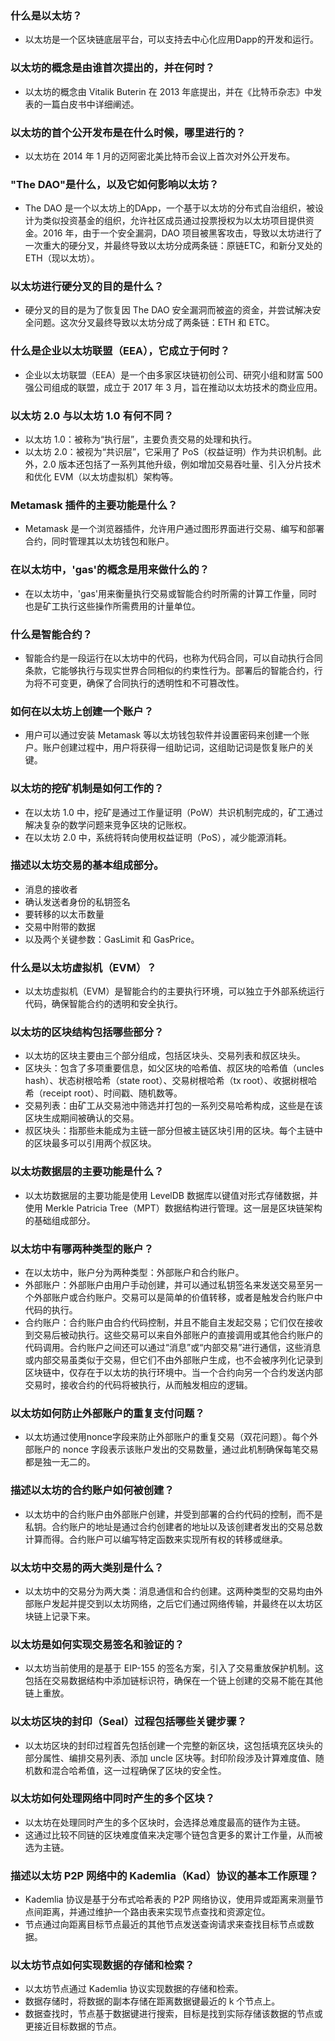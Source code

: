 ### **什么是以太坊？**

- 以太坊是一个区块链底层平台，可以支持去中心化应用Dapp的开发和运行。

### **以太坊的概念是由谁首次提出的，并在何时？**

- 以太坊的概念由 Vitalik Buterin 在 2013 年底提出，并在《比特币杂志》中发表的一篇白皮书中详细阐述。

### **以太坊的首个公开发布是在什么时候，哪里进行的？**

- 以太坊在 2014 年 1 月的迈阿密北美比特币会议上首次对外公开发布。

### **"The DAO"是什么，以及它如何影响以太坊？**

- The DAO 是一个以太坊上的DApp，一个基于以太坊的分布式自治组织，被设计为类似投资基金的组织，允许社区成员通过投票授权为以太坊项目提供资金。2016 年，由于一个安全漏洞，DAO 项目被黑客攻击，导致以太坊进行了一次重大的硬分叉，并最终导致以太坊分成两条链：原链ETC，和新分叉处的ETH（现以太坊）。

### **以太坊进行硬分叉的目的是什么？**

- 硬分叉的目的是为了恢复因 The DAO 安全漏洞而被盗的资金，并尝试解决安全问题。这次分叉最终导致以太坊分成了两条链：ETH 和 ETC。

### **什么是企业以太坊联盟（EEA），它成立于何时？**

- 企业以太坊联盟（EEA）是一个由多家区块链初创公司、研究小组和财富 500 强公司组成的联盟，成立于 2017 年 3 月，旨在推动以太坊技术的商业应用。

### **以太坊 2.0 与以太坊 1.0 有何不同？**

- 以太坊 1.0：被称为“执行层”，主要负责交易的处理和执行。
- 以太坊 2.0：被视为“共识层”，它采用了 PoS（权益证明）作为共识机制。此外，2.0 版本还包括了一系列其他升级，例如增加交易吞吐量、引入分片技术和优化 EVM（以太坊虚拟机）架构等。

### **Metamask 插件的主要功能是什么？**

- Metamask 是一个浏览器插件，允许用户通过图形界面进行交易、编写和部署合约，同时管理其以太坊钱包和账户。

### **在以太坊中，'gas'的概念是用来做什么的？**

- 在以太坊中，'gas'用来衡量执行交易或智能合约时所需的计算工作量，同时也是矿工执行这些操作所需费用的计量单位。

### **什么是智能合约？**

- 智能合约是一段运行在以太坊中的代码，也称为代码合同，可以自动执行合同条款，它能够执行与现实世界合同相似的约束性行为。部署后的智能合约，行为将不可变更，确保了合同执行的透明性和不可篡改性。

### **如何在以太坊上创建一个账户？**

- 用户可以通过安装 Metamask 等以太坊钱包软件并设置密码来创建一个账户。账户创建过程中，用户将获得一组助记词，这组助记词是恢复账户的关键。

### **以太坊的挖矿机制是如何工作的？**

- 在以太坊 1.0 中，挖矿是通过工作量证明（PoW）共识机制完成的，矿工通过解决复杂的数学问题来竞争区块的记账权。
- 在以太坊 2.0 中，系统将转向使用权益证明（PoS），减少能源消耗。

### **描述以太坊交易的基本组成部分。**

- 消息的接收者
- 确认发送者身份的私钥签名
- 要转移的以太币数量
- 交易中附带的数据
- 以及两个关键参数：GasLimit 和 GasPrice。

### **什么是以太坊虚拟机（EVM）？**

- 以太坊虚拟机（EVM）是智能合约的主要执行环境，可以独立于外部系统运行代码，确保智能合约的透明和安全执行。

### **以太坊的区块结构包括哪些部分？**

- 以太坊的区块主要由三个部分组成，包括区块头、交易列表和叔区块头。
- 区块头：包含了多项重要信息，如父区块的哈希值、叔区块的哈希值（uncles hash）、状态树根哈希（state root）、交易树根哈希（tx root）、收据树根哈希（receipt root）、时间戳、随机数等。
- 交易列表：由矿工从交易池中筛选并打包的一系列交易哈希构成，这些是在该区块生成期间被确认的交易。
- 叔区块头：指那些未能成为主链一部分但被主链区块引用的区块。每个主链中的区块最多可以引用两个叔区块。

### 以太坊数据层的主要功能是什么？

- 以太坊数据层的主要功能是使用 LevelDB 数据库以键值对形式存储数据，并使用 Merkle Patricia Tree（MPT）数据结构进行管理。这一层是区块链架构的基础组成部分。

### 以太坊中有哪两种类型的账户？

- 在以太坊中，账户分为两种类型：外部账户和合约账户。
- 外部账户：外部账户由用户手动创建，并可以通过私钥签名来发送交易至另一个外部账户或合约账户。交易可以是简单的价值转移，或者是触发合约账户中代码的执行。
- 合约账户：合约账户由合约代码控制，并且不能自主发起交易；它们仅在接收到交易后被动执行。这些交易可以来自外部账户的直接调用或其他合约账户的代码调用。合约账户之间还可以通过“消息”或“内部交易”进行通信，这些消息或内部交易虽类似于交易，但它们不由外部账户生成，也不会被序列化记录到区块链中，仅存在于以太坊的执行环境中。当一个合约向另一个合约发送内部交易时，接收合约的代码将被执行，从而触发相应的逻辑。

### 以太坊如何防止外部账户的重复支付问题？

- 以太坊通过使用nonce字段来防止外部账户的重复交易（双花问题）。每个外部账户的 nonce 字段表示该账户发出的交易数量，通过此机制确保每笔交易都是独一无二的。

### 描述以太坊的合约账户如何被创建？

- 以太坊中的合约账户由外部账户创建，并受到部署的合约代码的控制，而不是私钥。合约账户的地址是通过合约创建者的地址以及该创建者发出的交易总数计算而得。合约账户可以编写特定函数来实现所有权的转移或继承。

### 以太坊中交易的两大类别是什么？

- 以太坊中的交易分为两大类：消息通信和合约创建。这两种类型的交易均由外部账户发起并提交到以太坊网络，之后它们通过网络传输，并最终在以太坊区块链上记录下来。

### 以太坊是如何实现交易签名和验证的？

- 以太坊当前使用的是基于 EIP-155 的签名方案，引入了交易重放保护机制。这包括在交易数据结构中添加链标识符，确保在一个链上创建的交易不能在其他链上重放。

### 以太坊区块的封印（Seal）过程包括哪些关键步骤？

- 以太坊区块的封印过程首先包括创建一个完整的新区块，这包括填充区块头的部分属性、编排交易列表、添加 uncle 区块等。封印阶段涉及计算难度值、随机数和混合哈希值，这一过程确保了区块的安全性。

### 以太坊如何处理网络中同时产生的多个区块？

- 以太坊在处理同时产生的多个区块时，会选择总难度最高的链作为主链。
- 这通过比较不同链的区块难度值来决定哪个链包含更多的累计工作量，从而被选为主链。

### 描述以太坊 P2P 网络中的 Kademlia（Kad）协议的基本工作原理？

- Kademlia 协议是基于分布式哈希表的 P2P 网络协议，使用异或距离来测量节点间距离，并通过维护一个路由表来实现节点查找和资源定位。
- 节点通过向距离目标节点最近的其他节点发送查询请求来查找目标节点或数据。

### 以太坊节点如何实现数据的存储和检索？

- 以太坊节点通过 Kademlia 协议实现数据的存储和检索。
- 数据存储时，将数据的副本存储在距离数据键最近的 k 个节点上。
- 数据查找时，节点基于数据键进行搜索，目标是找到实际存储该数据的节点或更接近目标数据的节点。